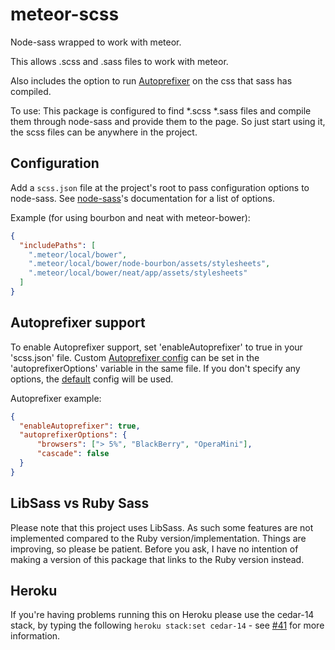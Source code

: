 meteor-scss
===========

Node-sass wrapped to work with meteor.

This allows .scss and .sass files to work with meteor.

Also includes the option to run [Autoprefixer](https://github.com/postcss/autoprefixer) on the css that sass has compiled.

To use:
This package is configured to find *.scss *.sass files and compile them through node-sass and provide them to the page. So just start using it, the scss files can be anywhere in the project.

Configuration
-------------

Add a `scss.json` file at the project's root to pass configuration options to node-sass. See [node-sass](https://github.com/sass/node-sass)'s documentation for a list of options.

Example (for using bourbon and neat with meteor-bower):

```json
{
  "includePaths": [
    ".meteor/local/bower",
    ".meteor/local/bower/node-bourbon/assets/stylesheets",
    ".meteor/local/bower/neat/app/assets/stylesheets"
  ]
}
```

Autoprefixer support
--------------------
To enable Autoprefixer support, set 'enableAutoprefixer' to true in your 'scss.json' file. Custom [Autoprefixer config](https://github.com/postcss/autoprefixer-core#usage) can be set in the 'autoprefixerOptions' variable in the same file. If you don't specify any options, the [default](https://github.com/postcss/autoprefixer-core#usage) config will be used.

Autoprefixer example:

```json
{
  "enableAutoprefixer": true,
  "autoprefixerOptions": {
      "browsers": ["> 5%", "BlackBerry", "OperaMini"],
      "cascade": false
  }
}
```

LibSass vs Ruby Sass
--------------------
Please note that this project uses LibSass. As such some features are not implemented compared to the Ruby version/implementation. Things are improving, so please be patient. Before you ask, I have no intention of making a version of this package that links to the Ruby version instead.


Heroku
------
If you're having problems running this on Heroku please use the cedar-14 stack, by typing the following `heroku stack:set cedar-14` - see [#41](https://github.com/fourseven/meteor-scss/issues/41) for more information.

